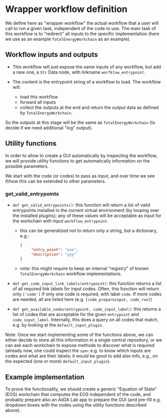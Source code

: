 # Wrapper workflow definition

We define here as "wrapper workflow" the actual workflow that a user will call to run a given task, independent of the code to use.
The main task of this workflow is to "redirect" all inputs to the specific implementation (here we use as an example `TotalEnergyWorkchain` as an example).

## Workflow inputs and outputs
- This workflow will just expose the same inputs of any workflow, but add a new one, a `Str` Data node, with linkname `worfklow_entrypoint`.

- The content is the entrypoint string of a workflow to load. The workflow will:
  - load this workflow
  - forward all inputs
  - collect the outputs at the end and return the output data as defined by `TotalEnergyWorkchain`.

So the outputs at this stage will be the same as `TotalEnergyWorkchain` (to decide if we need additional "log" output).

## Utility functions
In order to allow to create a GUI automatically by inspecting the workflow, we will provide utility functions to get automatically information on the possible parameters.

We start with the code (or codes) to pass as input, and over time we see if/how this can be extended to other parameters.

### get_valid_entrypoints
- `def get_valid_entrypoints()`: this function will return a list of valid entrypoints installed in the current virtual environment (by looping over the installed plugins); any of these values will be acceptable as input for the workchain with input `workflow_entrypoint`.

  - this can be generalized not to return only a string, but a dictionary, e.g.:
    ```json
    {
         "entry_point": "xxx",
         "description": "yyy"
    }
    ```

  - note: this might require to keep an internal "registry" of known `TotalEnergyWorkchain` workflow implementations.

- `def get_code_input_link_labels(entrypoint)`: this function returns a list of all required link labels for input codes. Often, this function will return only `['code']` if only one code is required, with label `code`. If more codes are needed, all are listed here (e.g. `[code_prepareinput, code_run]`)
- `def get_available_codes(entrypoint, code_input_label)`: this returns a list of codes that are acceptable for the given `entrypoint` and `code_input_label`. Internally, this does a query on all codes that match, e.g. by looking at the `default_input_plugin`.

Note: Once we start implementing some of the functions above, we can either decide to store all this information in a single central repository, or we can ask each workchain to expose methods to discover what is required (already now, one could inspect the `spec` e.g. to know which inputs are codes and what are their labels; it would be good to add also info, e.g., on the expected (one or more) `default_input_plugin`).

## Example implementation
To prove the functionality, we should create a generic "Equation of State" (EOS) workchain that computes the EOS independent of the code, and probably prepare also an AiiDA Lab app to prepare the GUI (and pre-fill e.g. dropdown boxes with the codes using the utility functions described above).

